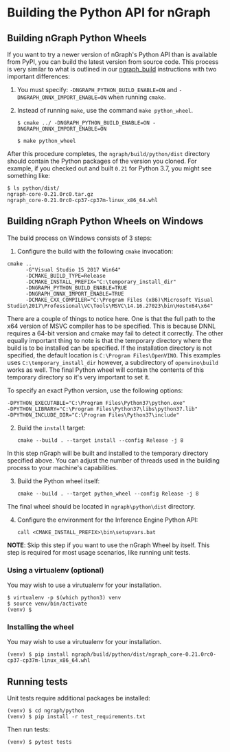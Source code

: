 # Building the Python API for nGraph

## Building nGraph Python Wheels

If you want to try a newer version of nGraph's Python API than is available
from PyPI, you can build the latest version from source code. This process is
very similar to what is outlined in our [ngraph_build] instructions with two
important differences:

1. You must specify: `-DNGRAPH_PYTHON_BUILD_ENABLE=ON` and `-DNGRAPH_ONNX_IMPORT_ENABLE=ON`
   when running `cmake`.

2. Instead of running `make`, use the command `make python_wheel`.

    `$ cmake ../ -DNGRAPH_PYTHON_BUILD_ENABLE=ON -DNGRAPH_ONNX_IMPORT_ENABLE=ON`

    `$ make python_wheel`

After this procedure completes, the `ngraph/build/python/dist` directory should
contain the Python packages of the version you cloned. For example, if you
checked out and built `0.21` for Python 3.7, you might see something like:

    $ ls python/dist/
    ngraph-core-0.21.0rc0.tar.gz
    ngraph_core-0.21.0rc0-cp37-cp37m-linux_x86_64.whl

## Building nGraph Python Wheels on Windows

The build process on Windows consists of 3 steps:

1. Configure the build with the following `cmake` invocation:
~~~~
cmake ..
      -G"Visual Studio 15 2017 Win64"
      -DCMAKE_BUILD_TYPE=Release
      -DCMAKE_INSTALL_PREFIX="C:\temporary_install_dir"
      -DNGRAPH_PYTHON_BUILD_ENABLE=TRUE
      -DNGRAPH_ONNX_IMPORT_ENABLE=TRUE
      -DCMAKE_CXX_COMPILER="C:\Program Files (x86)\Microsoft Visual Studio\2017\Professional\VC\Tools\MSVC\14.16.27023\bin\Hostx64\x64"
~~~~
There are a couple of things to notice here. One is that the full path to the x64 version of
MSVC compiler has to be specified. This is because DNNL requires a 64-bit version and cmake may
fail to detect it correctly.
The other equally important thing to note is that the temporary directory where the build is to be installed can be specified.
If the installation directory is not specified, the default location is `C:\Program Files\OpenVINO`.
This examples uses `C:\temporary_install_dir` however, a subdirectory of `openvino\build` works as well.
The final Python wheel will contain the contents of this temporary directory so it's very important to set it.

To specify an exact Python version, use the following options:
~~~~
-DPYTHON_EXECUTABLE="C:\Program Files\Python37\python.exe"
-DPYTHON_LIBRARY="C:\Program Files\Python37\libs\python37.lib"
-DPYTHON_INCLUDE_DIR="C:\Program Files\Python37\include"
~~~~

2. Build the `install` target:

    `cmake --build . --target install --config Release -j 8`

In this step nGraph will be built and installed to the temporary directory specified above. You can
adjust the number of threads used in the building process to your machine's capabilities.

3. Build the Python wheel itself:

    `cmake --build . --target python_wheel --config Release -j 8`

The final wheel should be located in `ngraph\python\dist` directory.

4. Configure the environment for the Inference Engine Python API:

    `call <CMAKE_INSTALL_PREFIX>\bin\setupvars.bat`

**NOTE**: Skip this step if you want to use the nGraph Wheel by itself. This step is required for most usage scenarios, like running unit tests.

### Using a virtualenv (optional)

You may wish to use a virutualenv for your installation.

    $ virtualenv -p $(which python3) venv
    $ source venv/bin/activate
    (venv) $

### Installing the wheel

You may wish to use a virutualenv for your installation.

    (venv) $ pip install ngraph/build/python/dist/ngraph_core-0.21.0rc0-cp37-cp37m-linux_x86_64.whl

## Running tests

Unit tests require additional packages be installed:

    (venv) $ cd ngraph/python
    (venv) $ pip install -r test_requirements.txt

Then run tests:

    (venv) $ pytest tests

[ngraph_build]: http://ngraph.nervanasys.com/docs/latest/buildlb.html
